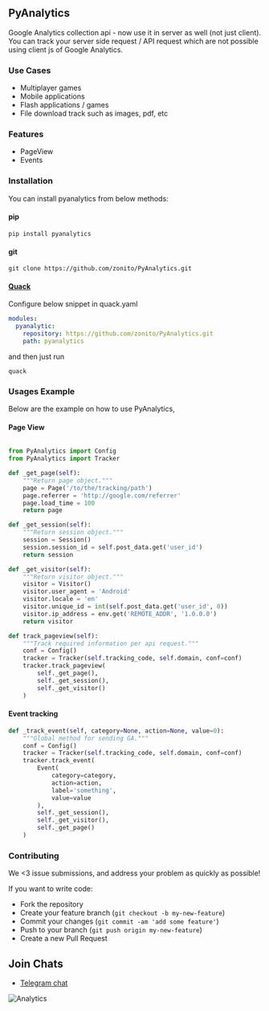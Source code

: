 ## PyAnalytics

Google Analytics collection api - now use it in server as well (not just client). You can track your server side  request / API request which are not possible using client js of Google Analytics.

### Use Cases

* Multiplayer games
* Mobile applications
* Flash applications / games
* File download track such as images, pdf, etc

### Features

* PageView
* Events

### Installation

You can install pyanalytics from below methods:

#### pip

```
pip install pyanalytics
```

#### git

```
git clone https://github.com/zonito/PyAnalytics.git
```

#### [Quack](https://github.com/Autodesk/quack)

Configure below snippet in quack.yaml

```yaml
modules:
  pyanalytic:
    repository: https://github.com/zonito/PyAnalytics.git
    path: pyanalytics
```

and then just run 

```
quack
```

### Usages Example

Below are the example on how to use PyAnalytics,

#### Page View

```python

from PyAnalytics import Config
from PyAnalytics import Tracker

def _get_page(self):
    """Return page object."""
    page = Page('/to/the/tracking/path')
    page.referrer = 'http://google.com/referrer'
    page.load_time = 100
    return page

def _get_session(self):
    """Return session object."""
    session = Session()
    session.session_id = self.post_data.get('user_id')
    return session

def _get_visitor(self):
    """Return visitor object."""
    visitor = Visitor()
    visitor.user_agent = 'Android'
    visitor.locale = 'en'
    visitor.unique_id = int(self.post_data.get('user_id', 0))
    visitor.ip_address = env.get('REMOTE_ADDR', '1.0.0.0')
    return visitor

def track_pageview(self):
    """Track required information per api request."""
    conf = Config()
    tracker = Tracker(self.tracking_code, self.domain, conf=conf)
    tracker.track_pageview(
        self._get_page(),
        self._get_session(),
        self._get_visitor()
    )
```

#### Event tracking

```python
def _track_event(self, category=None, action=None, value=0):
    """Global method for sending GA."""
    conf = Config()
    tracker = Tracker(self.tracking_code, self.domain, conf=conf)
    tracker.track_event(
        Event(
            category=category,
            action=action,
            label='something',
            value=value
        ),
        self._get_session(),
        self._get_visitor(),
        self._get_page()
    )
```

### Contributing
We <3 issue submissions, and address your problem as quickly as possible!

If you want to write code:

* Fork the repository
* Create your feature branch (`git checkout -b my-new-feature`)
* Commit your changes (`git commit -am 'add some feature'`)
* Push to your branch (`git push origin my-new-feature`)
* Create a new Pull Request

## Join Chats

* [Telegram chat](https://telegram.me/pyanalytics)

![Analytics](https://ga-beacon.appspot.com/UA-68498210-3/pyanalytics/repo)
